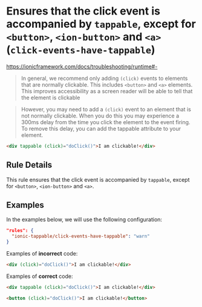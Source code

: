 # Ensures that the click event is accompanied by `tappable`, except for `<button>`, `<ion-button>` and `<a>` (`click-events-have-tappable`)

https://ionicframework.com/docs/troubleshooting/runtime#-

> In general, we recommend only adding `(click)` events to elements that are normally clickable. This includes `<button>` and `<a>` elements. This improves accessibility as a screen reader will be able to tell that the element is clickable

> However, you may need to add a `(click)` event to an element that is not normally clickable. When you do this you may experience a 300ms delay from the time you click the element to the event firing. To remove this delay, you can add the tappable attribute to your element.

```html
<div tappable (click)="doClick()">I am clickable!</div>
```

## Rule Details

This rule ensures that the click event is accompanied by `tappable`, except for `<button>`, `<ion-button>` and `<a>`.

## Examples

In the examples below, we will use the following configuration:

```json
"rules": {
  "ionic-tappable/click-events-have-tappable": "warn"
}
```

Examples of **incorrect** code:

```html
<div (click)="doClick()">I am clickable!</div>
```

Examples of **correct** code:

```html
<div tappable (click)="doClick()">I am clickable!</div>

<button (click)="doClick()">I am clickable!</button>
```
